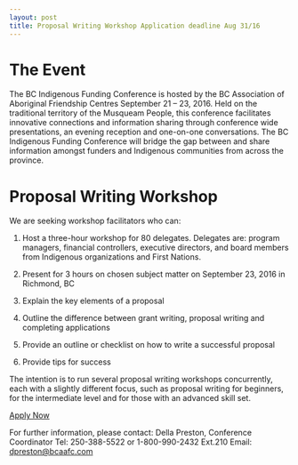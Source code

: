 ```yaml
--- 
layout: post
title: Proposal Writing Workshop Application deadline Aug 31/16
--- 
```


# The Event

The BC Indigenous Funding Conference is hosted by the BC Association of Aboriginal Friendship Centres September 21 – 23, 2016. 
Held on the traditional territory of the Musqueam People, this conference facilitates innovative connections and information 
sharing through conference wide presentations, an evening reception and one-on-one conversations. The BC Indigenous Funding 
Conference will bridge the gap between and share information amongst funders and Indigenous communities from across the province. 

# Proposal Writing Workshop 

We are seeking workshop facilitators who can:

1.	Host a three-hour workshop for 80 delegates. Delegates are: program managers, financial controllers, 
executive directors, and board members from Indigenous organizations and First Nations. 

2.	Present for 3 hours on chosen subject matter on September 23, 2016 in Richmond, BC

3.	Explain the key elements of a proposal

4.	Outline the difference between grant writing, proposal writing and completing applications

5.	Provide an outline or checklist on how to write a successful proposal

6.	Provide tips for success

The intention is to run several proposal writing workshops concurrently, each with a slightly different focus, such as proposal writing for beginners, for the intermediate level and for those with an advanced skill set.

[Apply Now](http://fluidsurveys.com/surveys/bcaafc-mqC/funding-conference-2016-proposal-writing-workshop/)

For further information, please contact: 
Della Preston, Conference Coordinator 
Tel: 250-388-5522 or 1-800-990-2432 Ext.210
Email: [dpreston@bcaafc.com](dpreston@bcaafc.com)
